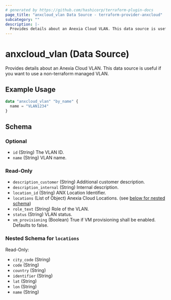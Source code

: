 ```yaml
---
# generated by https://github.com/hashicorp/terraform-plugin-docs
page_title: "anxcloud_vlan Data Source - terraform-provider-anxcloud"
subcategory: ""
description: |-
  Provides details about an Anexia Cloud VLAN. This data source is useful if you want to use a non-terraform managed VLAN.
---
```


# anxcloud_vlan (Data Source)

Provides details about an Anexia Cloud VLAN. This data source is useful if you want to use a non-terraform managed VLAN.

## Example Usage

```terraform
data "anxcloud_vlan" "by_name" {
  name = "VLAN1234"
}
```

<!-- schema generated by tfplugindocs -->
## Schema

### Optional

- `id` (String) The VLAN ID.
- `name` (String) VLAN name.

### Read-Only

- `description_customer` (String) Additional customer description.
- `description_internal` (String) Internal description.
- `location_id` (String) ANX Location Identifier.
- `locations` (List of Object) Anexia Cloud Locations. (see [below for nested schema](#nestedatt--locations))
- `role_text` (String) Role of the VLAN.
- `status` (String) VLAN status.
- `vm_provisioning` (Boolean) True if VM provisioning shall be enabled. Defaults to false.

<a id="nestedatt--locations"></a>
### Nested Schema for `locations`

Read-Only:

- `city_code` (String)
- `code` (String)
- `country` (String)
- `identifier` (String)
- `lat` (String)
- `lon` (String)
- `name` (String)


